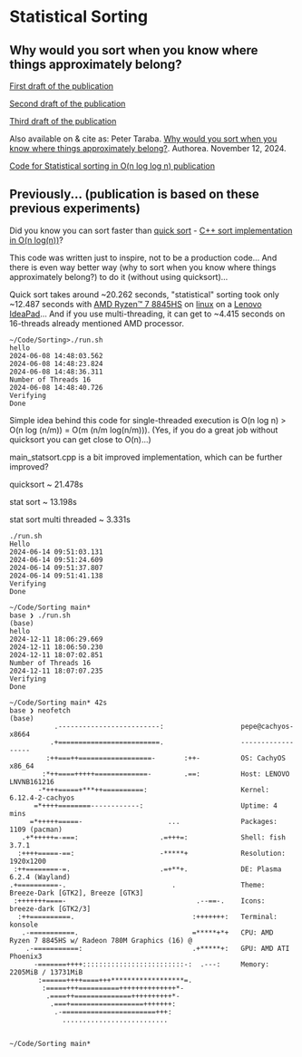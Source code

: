 # Statistical Sorting
## Why would you sort when you know where things approximately belong?

[First draft of the publication](./sorting_publication/Sorting/sorting1.pdf)

[Second draft of the publication](./sorting_publication/Sorting/sorting2.pdf)

[Third draft of the publication](./sorting_publication/Sorting/sorting3.pdf)

Also available on & cite as: Peter Taraba. [Why would you sort when you know where things approximately belong?](https://doi.org/10.22541/au.173145007.70152282/v1). Authorea. November 12, 2024.

[Code for Statistical sorting in O(n log log n) publication](./sorting_publication/)

## Previously... (publication is based on these previous experiments)

Did you know you can sort faster than [quick sort](https://en.wikipedia.org/wiki/Quicksort) - [C++ sort implementation in O(n log(n))](https://cplusplus.com/reference/algorithm/sort/)?

This code was written just to inspire, not to be a production code... And there is even way better way (why to sort when you know where things approximately belong?) to do it (without using quicksort)...

Quick sort takes around ~20.262 seconds, "statistical" sorting took only ~12.487 seconds with [AMD Ryzen™ 7 8845HS](https://www.amd.com/en/products/processors/laptop/ryzen/8000-series/amd-ryzen-7-8845hs.html) on [linux](https://kernel.org/) on a [Lenovo](https://www.lenovo.com/) [IdeaPad](https://www.lenovo.com/us/en/c/laptops/ideapad/)... And if you use multi-threading, it can get to ~4.415 seconds on 16-threads already mentioned AMD processor.

```
~/Code/Sorting>./run.sh
hello
2024-06-08 14:48:03.562
2024-06-08 14:48:23.824
2024-06-08 14:48:36.311
Number of Threads 16
2024-06-08 14:48:40.726
Verifying
Done
```


Simple idea behind this code for single-threaded execution is O(n log n) > O(n log (n/m)) = O(m (n/m log(n/m))). (Yes, if you do a great job without quicksort you can get close to O(n)...)

main_statsort.cpp is a bit improved implementation, which can be further improved?

quicksort ~ 21.478s

stat sort ~ 13.198s

stat sort multi threaded ~ 3.331s

```
./run.sh
Hello
2024-06-14 09:51:03.131
2024-06-14 09:51:24.609
2024-06-14 09:51:37.807
2024-06-14 09:51:41.138
Verifying
Done
```



```
~/Code/Sorting main*
base ❯ ./run.sh                                                                                           (base) 
hello
2024-12-11 18:06:29.669
2024-12-11 18:06:50.230
2024-12-11 18:07:02.851
Number of Threads 16
2024-12-11 18:07:07.235
Verifying
Done

~/Code/Sorting main* 42s
base ❯ neofetch                                                                                           (base) 
           .-------------------------:                   pepe@cachyos-x8664 
          .+=========================.                   ------------------ 
         :++===++==================-       :++-          OS: CachyOS x86_64 
        :*++====+++++=============-        .==:          Host: LENOVO LNVNB161216 
       -*+++=====+***++==========:                       Kernel: 6.12.4-2-cachyos 
      =*++++========------------:                        Uptime: 4 mins 
     =*+++++=====-                     ...               Packages: 1109 (pacman) 
   .+*+++++=-===:                    .=+++=:             Shell: fish 3.7.1 
  :++++=====-==:                     -*****+             Resolution: 1920x1200 
 :++========-=.                      .=+**+.             DE: Plasma 6.2.4 (Wayland) 
.+==========-.                          .                Theme: Breeze-Dark [GTK2], Breeze [GTK3] 
 :+++++++====-                                .--==-.    Icons: breeze-dark [GTK2/3] 
  :++==========.                             :+++++++:   Terminal: konsole 
   .-===========.                            =*****+*+   CPU: AMD Ryzen 7 8845HS w/ Radeon 780M Graphics (16) @  
    .-===========:                           .+*****+:   GPU: AMD ATI Phoenix3 
      -=======++++:::::::::::::::::::::::::-:  .---:     Memory: 2205MiB / 13731MiB 
       :======++++====+++******************=.
        :=====+++==========++++++++++++++*-                                      
         .====++==============++++++++++*-                                       
          .===+==================+++++++:
           .-=======================+++:
             ..........................


~/Code/Sorting main*
```

